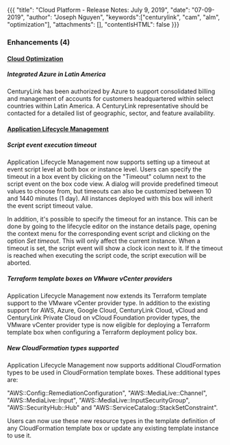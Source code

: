 {{{
"title": "Cloud Platform - Release Notes: July 9, 2019",
"date": "07-09-2019",
"author": "Joseph Nguyen",
"keywords":["centurylink", "cam", "alm", "optimization"],
"attachments": [],
"contentIsHTML": false
}}}

### Enhancements (4)

#### [Cloud Optimization](https://www.ctl.io/cloud-application-manager/cloud-optimization/)

##### Integrated Azure in Latin America

CenturyLink has been authorized by Azure to support consolidated billing and management of accounts for customers headquartered within select countries within Latin America. A CenturyLink representative should be contacted for a detailed list of geographic, sector, and feature availability.

#### [Application Lifecycle Management](https://www.ctl.io/cloud-application-manager/application-lifecycle-management/)

##### Script event execution timeout

Application Lifecycle Management now supports setting up a timeout at event script level at both box or instance level. Users can specify the timeout in a box event by clicking on the "Timeout" column next to the script event on the box code view. A dialog will provide predefined timeout values to choose from, but timeouts can also be customized between 10 and 1440 minutes (1 day). All instances deployed with this box will inherit the event script timeout value.

In addition, it's possible to specify the timeout for an instance. This can be done by going to the lifecycle editor on the instance details page, opening the context menu for the corresponding event script and clicking on the option *Set timeout*. This will only affect the current instance. When a timeout is set, the script event will show a clock icon next to it. If the timeout is reached when executing the script code, the script execution will be aborted.

##### Terraform template boxes on VMware vCenter providers

Application Lifecycle Management now extends its Terraform template support to the VMware vCenter provider type. In addition to the existing support for AWS, Azure, Google Cloud, CenturyLink Cloud, vCloud and CenturyLink Private Cloud on vCloud Foundation provider types, the VMware vCenter provider type is now eligible for deploying a Terraform template box when configuring a Terraform deployment policy box.

##### New CloudFormation types supported

Application Lifecycle Management now supports additional CloudFormation types to be used in CloudFormation template boxes. These additional types are:

"AWS::Config::RemediationConfiguration", "AWS::MediaLive::Channel", "AWS::MediaLive::Input", "AWS::MediaLive::InputSecurityGroup", "AWS::SecurityHub::Hub" and "AWS::ServiceCatalog::StackSetConstraint".

Users can now use these new resource types in the template definition of any CloudFormation template box or update any existing template instance to use it.
